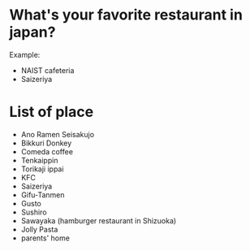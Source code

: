 # What's your favorite restaurant in japan?
 Example:
- NAIST cafeteria
- Saizeriya
# List of place
- Ano Ramen Seisakujo
- Bikkuri Donkey
- Comeda coffee
- Tenkaippin
- Torikaji ippai
- KFC
- Saizeriya
- Gifu-Tanmen
- Gusto
- Sushiro
- Sawayaka (hamburger restaurant in Shizuoka)
- Jolly Pasta
- parents' home
